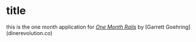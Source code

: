 # title

this is the one month application for 
[*One Month Rails*](http://onemonthrails.com)
by [Garrett Goehring] (dinerevolution.co)